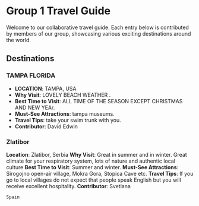 # Group 1 Travel Guide

Welcome to our collaborative travel guide. Each entry below is contributed by members of our group, showcasing various exciting destinations around the world.

## Destinations

  ### TAMPA FLORIDA 

  - **LOCATION**: TAMPA, USA
  - **Why Visit**: LOVELY BEACH WEATHER .
  - **Best Time to Visit**: ALL TIME OF THE SEASON EXCEPT CHRISTMAS AND NEW YEAr.
  - **Must-See Attractions**: tampa museums.
  - **Travel Tips**: take  your swim trunk with you.
  - **Contributor**: David Edwin













 ### Zlatibor

**Location**: Zlatibor, Serbia
**Why Visit**: Great in summer and in winter. Great climate for your respiratory system, lots of nature and authentic local culture
**Best Time to Visit**: Summer and winter.
**Must-See Attractions**: Sirogojno open-air village, Mokra Gora, Stopica Cave etc.
**Travel Tips**: If you go to local villages do not expect that people speak English but you will receive excellent hospitality.
**Contributor**: Svetlana

```Spain```

